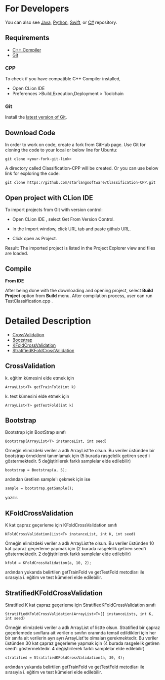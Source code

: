 For Developers
============

You can also see [Java](https://github.com/starlangsoftware/Sampling), [Python](https://github.com/starlangsoftware/Sampling-Py), [Swift](https://github.com/starlangsoftware/Sampling-Swift), or [C#](https://github.com/starlangsoftware/Sampling-CS) repository.

## Requirements

* [C++ Compiler](#cpp)
* [Git](#git)


### CPP
To check if you have compatible C++ Compiler installed,
* Open CLion IDE 
* Preferences >Build,Execution,Deployment > Toolchain  

### Git

Install the [latest version of Git](https://git-scm.com/book/en/v2/Getting-Started-Installing-Git).

## Download Code

In order to work on code, create a fork from GitHub page. 
Use Git for cloning the code to your local or below line for Ubuntu:

	git clone <your-fork-git-link>

A directory called Classification-CPP will be created. Or you can use below link for exploring the code:

	git clone https://github.com/starlangsoftware/Classification-CPP.git

## Open project with CLion IDE

To import projects from Git with version control:

* Open CLion IDE , select Get From Version Control.

* In the Import window, click URL tab and paste github URL.

* Click open as Project.

Result: The imported project is listed in the Project Explorer view and files are loaded.


## Compile

**From IDE**

After being done with the downloading and opening project, select **Build Project** option from **Build** menu. After compilation process, user can run TestClassification.cpp .

Detailed Description
============

+ [CrossValidation](#crossvalidation)
+ [Bootstrap](#bootstrap)
+ [KFoldCrossValidation](#kfoldcrossvalidation)
+ [StratifiedKFoldCrossValidation](#stratifiedkfoldcrossvalidation)

## CrossValidation

k. eğitim kümesini elde etmek için

	ArrayList<T> getTrainFold(int k)

k. test kümesini elde etmek için

	ArrayList<T> getTestFold(int k)

## Bootstrap

Bootstrap için BootStrap sınıfı

	Bootstrap(ArrayList<T> instanceList, int seed)

Örneğin elimizdeki veriler a adlı ArrayList'te olsun. Bu veriler üstünden bir bootstrap 
örneklemi tanımlamak için (5 burada rasgelelik getiren seed'i göstermektedir. 5 
değiştirilerek farklı samplelar elde edilebilir)

	bootstrap = Bootstrap(a, 5);

ardından üretilen sample'ı çekmek için ise

	sample = bootstrap.getSample();

yazılır.

## KFoldCrossValidation

K kat çapraz geçerleme için KFoldCrossValidation sınıfı

	KFoldCrossValidation(List<T> instanceList, int K, int seed)

Örneğin elimizdeki veriler a adlı ArrayList'te olsun. Bu veriler üstünden 10 kat çapraz 
geçerleme yapmak için (2 burada rasgelelik getiren seed'i göstermektedir. 2 
değiştirilerek farklı samplelar elde edilebilir)

	kfold = KFoldCrossValidation(a, 10, 2);

ardından yukarıda belirtilen getTrainFold ve getTestFold metodları ile sırasıyla i. eğitim
ve test kümeleri elde edilebilir. 

## StratifiedKFoldCrossValidation

Stratified K kat çapraz geçerleme için StratifiedKFoldCrossValidation sınıfı

	StratifiedKFoldCrossValidation(ArrayList<T>[] instanceLists, int K, int seed)

Örneğin elimizdeki veriler a adlı ArrayList of listte olsun. Stratified bir çapraz 
geçerlemede sınıflara ait veriler o sınıfın oranında temsil edildikleri için her bir 
sınıfa ait verilerin ayrı ayrı ArrayList'te olmaları gerekmektedir. Bu veriler üstünden 
30 kat çapraz geçerleme yapmak için (4 burada rasgelelik getiren seed'i göstermektedir. 4 
değiştirilerek farklı samplelar elde edilebilir)

	stratified = StratifiedKFoldCrossValidation(a, 30, 4);

ardından yukarıda belirtilen getTrainFold ve getTestFold metodları ile sırasıyla i. eğitim
ve test kümeleri elde edilebilir. 
